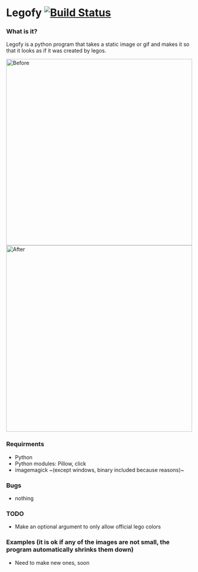 # Legofy [![Build Status](https://travis-ci.org/JuanPotato/Legofy.svg?branch=master)](https://travis-ci.org/JuanPotato/Legofy)

### What is it?
Legofy is a python program that takes a static image or gif and makes it so that it looks as if it was created by legos.

<img alt="Before" title="Before" height="500" src="https://github.com/JuanPotato/Legofy/blob/master/tests/image.jpg?raw=true">
<img alt="After" title="After" height="500" src="https://github.com/JuanPotato/Legofy/blob/master/tests/lego_image.png?raw=true">

### Requirments
* Python
* Python modules: Pillow, click
* imagemagick ~(except windows, binary included because reasons)~

### Bugs
* nothing

### TODO
* Make an optional argument to only allow official lego colors

### Examples (it is ok if any of the images are not small, the program automatically shrinks them down)
* Need to make new ones, soon

